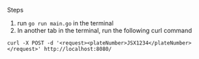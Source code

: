 Steps

1. run `go run main.go` in the terminal
2. In another tab in the terminal, run the following curl command

`curl -X POST -d '<request><plateNumber>JSX1234</plateNumber></request>' http://localhost:8080/`